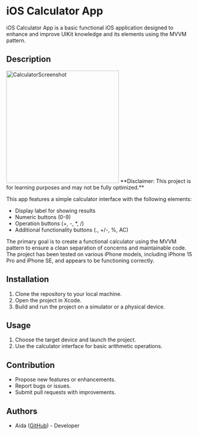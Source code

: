 # iOS Calculator App

iOS Calculator App is a basic functional iOS application designed to enhance and improve UIKit knowledge and its elements using the MVVM pattern.

## Description
<img src="https://github.com/aiiid/Neobis_iOS_LoginApp/assets/123296393/37d72eb6-760a-48fd-a978-7232ace0d369)" alt="CalculatorScreenshot" width="300">
**Disclaimer: This project is for learning purposes and may not be fully optimized.**

This app features a simple calculator interface with the following elements:
- Display label for showing results
- Numeric buttons (0-9)
- Operation buttons (+, -, *, /)
- Additional functionality buttons (., +/-, %, AC)

The primary goal is to create a functional calculator using the MVVM pattern to ensure a clean separation of concerns and maintainable code. The project has been tested on various iPhone models, including iPhone 15 Pro and iPhone SE, and appears to be functioning correctly.

## Installation

1. Clone the repository to your local machine.
2. Open the project in Xcode.
3. Build and run the project on a simulator or a physical device.

## Usage

1. Choose the target device and launch the project.
2. Use the calculator interface for basic arithmetic operations.

## Contribution

- Propose new features or enhancements.
- Report bugs or issues.
- Submit pull requests with improvements.

## Authors

- Aida ([GitHub](https://github.com/aiiid)) - Developer
